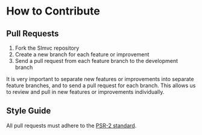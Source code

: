 # How to Contribute

## Pull Requests

1. Fork the Slmvc repository
2. Create a new branch for each feature or improvement
3. Send a pull request from each feature branch to the development branch

It is very important to separate new features or improvements into separate feature branches, and to send a
pull request for each branch. This allows us to review and pull in new features or improvements individually.

## Style Guide

All pull requests must adhere to the [PSR-2 standard](https://github.com/php-fig/fig-standards/blob/master/accepted/PSR-2-coding-style-guide.md).
